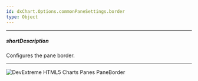 ```yaml
---
id: dxChart.Options.commonPaneSettings.border
type: Object
---
```

---
##### shortDescription
Configures the pane border.

---
![DevExtreme HTML5 Charts Panes PaneBorder](/images/ChartJS/visual_elements/pane_border.png)